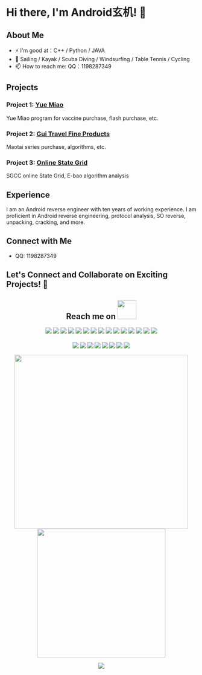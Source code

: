 

# Hi there, I'm Android玄机! 👋

## About Me

- ⚡ I'm good at：C++ / Python / JAVA
- 🏃 Sailing / Kayak / Scuba Diving / Windsurfing / Table Tennis / Cycling
- 📫 How to reach me: QQ：1198287349




## Projects

### Project 1: [Yue Miao](https://github.com/1198287349/iyuemiao)

Yue Miao program for vaccine purchase, flash purchase, etc.

### Project 2: [Gui Travel Fine Products](https://github.com/1198287349/guilv-signcode)
Maotai series purchase, algorithms, etc.

### Project 3: [Online State Grid](https://github.com/1198287349/sgcc)
SGCC online State Grid, E-bao algorithm analysis


## Experience

I am an Android reverse engineer with ten years of working experience. I am proficient in Android reverse engineering, protocol analysis, SO reverse, unpacking, cracking, and more.


## Connect with Me

- QQ: 1198287349

## Let's Connect and Collaborate on Exciting Projects! 🚀


<h2 align="center">Reach me on <img src="https://media.giphy.com/media/mGcNjsfWAjY5AEZNw6/giphy.gif" width="50"></h2>
<p align="center">
<img src="https://img.shields.io/badge/-JavaScript-black?style=flat-square&logo=javascript"/>
<img src="https://img.shields.io/badge/-Nodejs-black?style=flat-square&logo=Node.js"/>
<img src="https://img.shields.io/badge/-Expressjs-black?style=flat-square&logo=Express.js"/>
<img src="https://img.shields.io/badge/-React-black?style=flat-square&logo=react"/>
<img src="https://img.shields.io/badge/-MongoDB-black?style=flat-square&logo=mongodb"/>
<img src="https://img.shields.io/badge/-MySQL-black?style=flat-square&logo=mysql"/>
<img src="https://img.shields.io/badge/-Git-black?style=flat-square&logo=git"/>
<img src="https://img.shields.io/badge/C-00599C?style=flat-square&logo=c&logoColor=white"/>
<img src="https://img.shields.io/badge/-java-E34A86?style=flat-square&logo=java"/>
<img src="https://img.shields.io/badge/-C++-00599C?style=flat-square&logo=c"/>
<img src="https://img.shields.io/badge/-HTML5-E34F26?style=flat-square&logo=html5&logoColor=white"/>
<img src="https://img.shields.io/badge/-CSS3-1572B6?style=flat-square&logo=css3"/>
<img src="https://img.shields.io/badge/-Bootstrap-563D7C?style=flat-square&logo=bootstrap"/>
<img src="https://img.shields.io/badge/-Heroku-430098?style=flat-square&logo=heroku"/>
<img src="https://img.shields.io/badge/-GitHub-black?style=flat-square&logo=github"/>
</p>

<h4 align="center">
<img src="https://readme-components.vercel.app/api?component=logo&logo=c&text=false&animation=spin&fill=black&textfill=bface6&">
<img src="https://readme-components.vercel.app/api?component=logo&logo=cplusplus&text=false&animation=spin&fill=black&textfill=bface6&">
<img src="https://readme-components.vercel.app/api?component=logo&logo=r&text=false&animation=spin&fill=black&textfill=bface6&">
<img src="https://readme-components.vercel.app/api?component=logo&logo=vim&text=false&animation=spin&fill=black&textfill=bface6&">
<img src="https://readme-components.vercel.app/api?component=logo&logo=neovim&text=false&animation=spin&fill=black&textfill=bface6&">
<img src="https://readme-components.vercel.app/api?component=logo&logo=qt&text=false&animation=spin&fill=black&textfill=bface6&">
<img src="https://readme-components.vercel.app/api?component=logo&logo=webassembly&text=false&animation=spin&fill=black&textfill=bface6&">
<img src="https://readme-components.vercel.app/api?component=logo&logo=linux&text=false&animation=spin&fill=black&textfill=bface6&">

 
<p align="center">




<img src = "https://github-readme-stats.vercel.app/api?username=1198287349" width = 460>
 <img src = "https://github-readme-stats.vercel.app/api/top-langs/?username=1198287349&layout=compact&hide_border=true&langs_count=10&theme=graywhite&include_all_commits=true&count_private=true" width = 340>



<p align="center">
  <a href="https://github.com/O1198287349">
    <img
      align="center"
      src="https://github-profile-trophy.vercel.app/?username=1198287349&theme=onedark&no-frame=true&row=1&&margin-w=20&no-bg=true"/>
  </a>
</a>
</p>


​    
